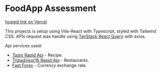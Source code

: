 # FoodApp Assessment

[hosted link on Vercel](food-app-test-nu.vercel.app)

This projects is setup using Vite-React with Typescript, styled with Tailwind CSS.
APIs request was handle using [TanStack React Query](https://tanstack.com/query/latest/docs/framework/react/overview) with axios.

Api services used:

- [Tasty Rapid Api](https://tasty.p.rapidapi.com) - Recipe.
- [Tripadvisor16 Rapid Api](https://tripadvisor16.p.rapidapi.com/api) - Restaurants.
- [Fast Forex](https://api.fastforex.io) - Currency exchange rate.
